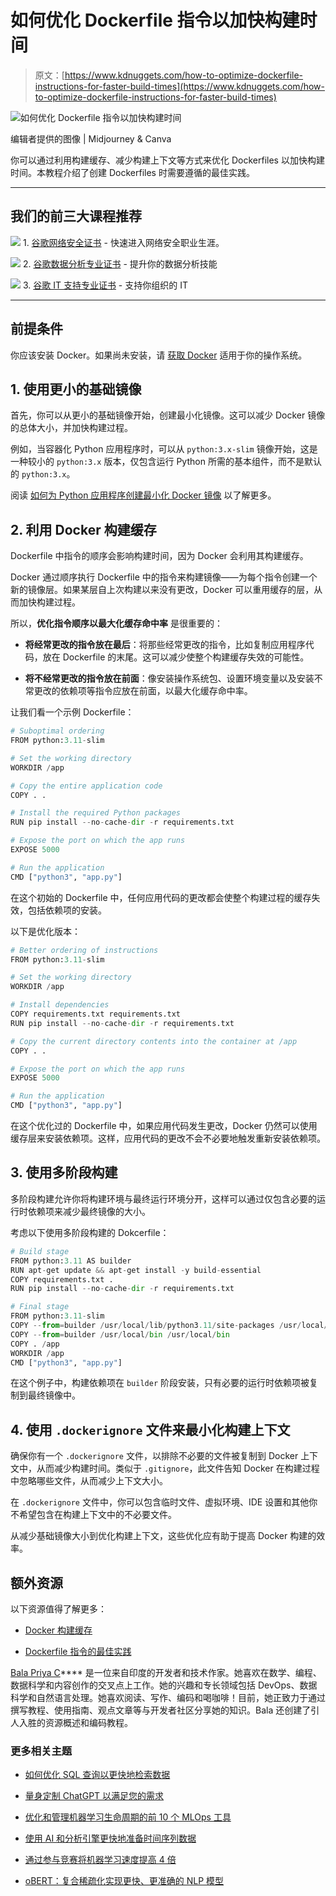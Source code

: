 # 如何优化 Dockerfile 指令以加快构建时间

> 原文：[https://www.kdnuggets.com/how-to-optimize-dockerfile-instructions-for-faster-build-times](https://www.kdnuggets.com/how-to-optimize-dockerfile-instructions-for-faster-build-times)

![如何优化 Dockerfile 指令以加快构建时间](../Images/6482b856bf98e0dd989cc253f576f91b.png)

编辑者提供的图像 | Midjourney & Canva

你可以通过利用构建缓存、减少构建上下文等方式来优化 Dockerfiles 以加快构建时间。本教程介绍了创建 Dockerfiles 时需要遵循的最佳实践。

* * *

## 我们的前三大课程推荐

![](../Images/0244c01ba9267c002ef39d4907e0b8fb.png) 1\. [谷歌网络安全证书](https://www.kdnuggets.com/google-cybersecurity) - 快速进入网络安全职业生涯。

![](../Images/e225c49c3c91745821c8c0368bf04711.png) 2\. [谷歌数据分析专业证书](https://www.kdnuggets.com/google-data-analytics) - 提升你的数据分析技能

![](../Images/0244c01ba9267c002ef39d4907e0b8fb.png) 3\. [谷歌 IT 支持专业证书](https://www.kdnuggets.com/google-itsupport) - 支持你组织的 IT

* * *

## 前提条件

你应该安装 Docker。如果尚未安装，请 [获取 Docker](https://docs.docker.com/get-docker/) 适用于你的操作系统。

## 1\. 使用更小的基础镜像

首先，你可以从更小的基础镜像开始，创建最小化镜像。这可以减少 Docker 镜像的总体大小，并加快构建过程。

例如，当容器化 Python 应用程序时，可以从 `python:3.x-slim` 镜像开始，这是一种较小的 `python:3.x` 版本，仅包含运行 Python 所需的基本组件，而不是默认的 `python:3.x`。

阅读 [如何为 Python 应用程序创建最小化 Docker 镜像](https://www.kdnuggets.com/how-to-create-minimal-docker-images-for-python-applications) 以了解更多。

## 2\. 利用 Docker 构建缓存

Dockerfile 中指令的顺序会影响构建时间，因为 Docker 会利用其构建缓存。

Docker 通过顺序执行 Dockerfile 中的指令来构建镜像——为每个指令创建一个新的镜像层。如果某层自上次构建以来没有更改，Docker 可以重用缓存的层，从而加快构建过程。

所以，**优化指令顺序以最大化缓存命中率** 是很重要的：

+   **将经常更改的指令放在最后**：将那些经常更改的指令，比如复制应用程序代码，放在 Dockerfile 的末尾。这可以减少使整个构建缓存失效的可能性。

+   **将不经常更改的指令放在前面**：像安装操作系统包、设置环境变量以及安装不常更改的依赖项等指令应放在前面，以最大化缓存命中率。

让我们看一个示例 Dockerfile：

```py
# Suboptimal ordering
FROM python:3.11-slim

# Set the working directory
WORKDIR /app

# Copy the entire application code
COPY . .

# Install the required Python packages
RUN pip install --no-cache-dir -r requirements.txt

# Expose the port on which the app runs
EXPOSE 5000

# Run the application
CMD ["python3", "app.py"] 
```

在这个初始的 Dockerfile 中，任何应用代码的更改都会使整个构建过程的缓存失效，包括依赖项的安装。

以下是优化版本：

```py
# Better ordering of instructions
FROM python:3.11-slim

# Set the working directory
WORKDIR /app

# Install dependencies
COPY requirements.txt requirements.txt
RUN pip install --no-cache-dir -r requirements.txt

# Copy the current directory contents into the container at /app
COPY . .

# Expose the port on which the app runs
EXPOSE 5000

# Run the application
CMD ["python3", "app.py"] 
```

在这个优化过的 Dockerfile 中，如果应用代码发生更改，Docker 仍然可以使用缓存层来安装依赖项。这样，应用代码的更改不会不必要地触发重新安装依赖项。

## 3\. 使用多阶段构建

多阶段构建允许你将构建环境与最终运行环境分开，这样可以通过仅包含必要的运行时依赖项来减少最终镜像的大小。

考虑以下使用多阶段构建的 Dokcerfile：

```py
# Build stage
FROM python:3.11 AS builder
RUN apt-get update && apt-get install -y build-essential
COPY requirements.txt .
RUN pip install --no-cache-dir -r requirements.txt

# Final stage
FROM python:3.11-slim
COPY --from=builder /usr/local/lib/python3.11/site-packages /usr/local/lib/python3.11/site-packages
COPY --from=builder /usr/local/bin /usr/local/bin
COPY . /app
WORKDIR /app
CMD ["python3", "app.py"] 
```

在这个例子中，构建依赖项在 `builder` 阶段安装，只有必要的运行时依赖项被复制到最终镜像中。

## 4\. 使用 `.dockerignore` 文件来最小化构建上下文

确保你有一个 `.dockerignore` 文件，以排除不必要的文件被复制到 Docker 上下文中，从而减少构建时间。类似于 `.gitignore`，此文件告知 Docker 在构建过程中忽略哪些文件，从而减少上下文大小。

在 `.dockerignore` 文件中，你可以包含临时文件、虚拟环境、IDE 设置和其他你不希望包含在构建上下文中的不必要文件。

从减少基础镜像大小到优化构建上下文，这些优化应有助于提高 Docker 构建的效率。

## 额外资源

以下资源值得了解更多：

+   [Docker 构建缓存](https://docs.docker.com/build/cache/)

+   [Dockerfile 指令的最佳实践](https://docs.docker.com/develop/develop-images/instructions/)

**[](https://twitter.com/balawc27)**[Bala Priya C](https://www.kdnuggets.com/wp-content/uploads/bala-priya-author-image-update-230821.jpg)**** 是一位来自印度的开发者和技术作家。她喜欢在数学、编程、数据科学和内容创作的交叉点上工作。她的兴趣和专长领域包括 DevOps、数据科学和自然语言处理。她喜欢阅读、写作、编码和喝咖啡！目前，她正致力于通过撰写教程、使用指南、观点文章等与开发者社区分享她的知识。Bala 还创建了引人入胜的资源概述和编码教程。

### 更多相关主题

+   [如何优化 SQL 查询以更快地检索数据](https://www.kdnuggets.com/2023/06/optimize-sql-queries-faster-data-retrieval.html)

+   [量身定制 ChatGPT 以满足您的需求](https://www.kdnuggets.com/2023/08/tailor-chatgpt-fit-needs-custom-instructions.html)

+   [优化和管理机器学习生命周期的前 10 个 MLOps 工具](https://www.kdnuggets.com/2022/10/top-10-mlops-tools-optimize-manage-machine-learning-lifecycle.html)

+   [使用 AI 和分析引擎更快地准备时间序列数据](https://www.kdnuggets.com/2021/12/piexchange-faster-way-prepare-timeseries-data-ai-analytics-engine.html)

+   [通过参与竞赛将机器学习速度提高 4 倍](https://www.kdnuggets.com/2022/01/learn-machine-learning-4x-faster-participating-competitions.html)

+   [oBERT：复合稀疏化实现更快、更准确的 NLP 模型](https://www.kdnuggets.com/2022/05/obert-compound-sparsification-delivers-faster-accurate-models-nlp.html)
